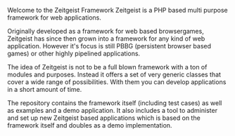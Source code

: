 Welcome to the Zeitgeist Framework
Zeitgeist is a PHP based multi purpose framework for web applications.

Originally developed as a framework for web based browsergames, 
Zeitgeist has since then grown into a framework for any kind of web application. 
However it's focus is still PBBG (persistent browser based games) or other 
highly pipelined applications.

The idea of Zeitgeist is not to be a full blown framework with a ton of modules 
and purposes. Instead it offers a set of very generic classes that cover a wide 
range of possibilities. With them you can develop applications in a short amount of time.

The repository contains the framework itself (including test cases) as well as 
examples and a demo application. It also includes a tool to administer and set 
up new Zeitgeist based applications which is based on the framework itself and 
doubles as a demo implementation.
